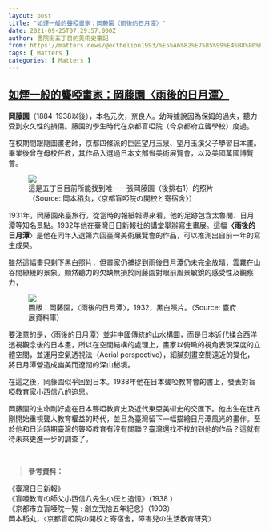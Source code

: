 ```yaml
---
layout: post
title: "如煙一般的聾啞畫家：岡藤園〈雨後的日月潭〉"
date: 2021-09-25T07:29:57.000Z
author: 書院街五丁目的美術史筆記
from: https://matters.news/@ecthelion1993/%E5%A6%82%E7%85%99%E4%B8%80%E8%88%AC%E7%9A%84%E8%81%BE%E5%95%9E%E7%95%AB%E5%AE%B6-%E5%B2%A1%E8%97%A4%E5%9C%92-%E9%9B%A8%E5%BE%8C%E7%9A%84%E6%97%A5%E6%9C%88%E6%BD%AD-bafyreigy3ycmovnjuzvykj27gf4inau6f5djfq7pwya5yertismvtuw6vy
tags: [ Matters ]
categories: [ Matters ]
---
```

<!--1632554997000-->
[如煙一般的聾啞畫家：岡藤園〈雨後的日月潭〉](https://matters.news/@ecthelion1993/%E5%A6%82%E7%85%99%E4%B8%80%E8%88%AC%E7%9A%84%E8%81%BE%E5%95%9E%E7%95%AB%E5%AE%B6-%E5%B2%A1%E8%97%A4%E5%9C%92-%E9%9B%A8%E5%BE%8C%E7%9A%84%E6%97%A5%E6%9C%88%E6%BD%AD-bafyreigy3ycmovnjuzvykj27gf4inau6f5djfq7pwya5yertismvtuw6vy)
------

<div>
<p><strong>岡藤園</strong>（1884-1938以後），本名元次，奈良人。幼時據說因為保姆的過失，聽力受到永久性的損傷。藤園的學生時代在京都盲啞院（今京都府立聾學校）度過。</p><p>在校期間跟隨圖畫老師，京都四條派的巨匠望月玉泉、望月玉溪父子學習日本畫。畢業後曾在母校任教，其作品入選過日本文部省美術展覽會，以及美國萬國博覽會。</p><figure class="image"><img src="https://assets.matters.news/embed/6d108f18-a72f-49e8-9037-14ebf3354485.jpeg" data-asset-id="6d108f18-a72f-49e8-9037-14ebf3354485" referrerpolicy="no-referrer"><figcaption><span>這是五丁目目前所能找到唯一一張岡藤園（後排右1）的照片（Source: 岡本稻丸，〈京都盲啞院の開校と寄宿舍〉）</span></figcaption></figure><p>1931年，岡藤園來臺旅行，從當時的報紙報導來看，他的足跡包含太魯閣、日月潭等知名景點。1932年他在臺灣日日新報社的講堂舉辦寫生畫展。這幅<strong>〈雨後的日月潭</strong>〉是他在同年入選第六回臺灣美術展覽會的作品，可以推測出自前一年的寫生成果。</p><p>雖然這幅畫只剩下黑白照片，但畫家仍捕捉到雨後日月潭仍未完全放晴，雲霧在山谷間繚繞的景象。顯然聽力的欠缺無損於岡藤園對眼前風景敏銳的感受性及觀察力，</p><figure class="image"><img src="https://assets.matters.news/embed/6844a790-ccce-4c8e-bca0-382052730e73.png" data-asset-id="6844a790-ccce-4c8e-bca0-382052730e73" referrerpolicy="no-referrer"><figcaption><span>圖版：岡藤園，〈雨後的日月潭〉，1932，黑白照片。（Source: 臺府展資料庫）</span></figcaption></figure><p>要注意的是，〈雨後的日月潭〉並非中國傳統的山水構圖，而是日本近代揉合西洋透視觀念後的日本畫，所以在空間結構的處理上，畫家以俯瞰的視角表現深度的立體空間，並運用空氣透視法（Aerial perspective），細膩刻畫空間遠近的變化，將日月潭營造成幽美而遼闊的深山秘境。</p><p>在這之後，岡藤園似乎回到日本。1938年他在日本聾啞教育會的書上，發表對盲啞教育家小西信八的追思。</p><p>岡藤園的生命剛好處在日本聾啞教育史及近代東亞美術史的交匯下。他出生在世界剛開始重視聾人教育權益的時代，並且為臺灣留下一幅描繪日月潭風光的畫作。至於他和日治時期臺灣的聾啞教育有沒有關聯？臺灣還找不找的到他的作品？這就有待未來更進一步的調查了。</p><p><br></p><blockquote><strong>參考資料：</strong></blockquote><p>《臺灣日日新報》<br class="smart">《盲唖教育の師父小西信八先生小伝と追憶》（1938 ）<br class="smart">《京都市立盲唖院一覧 : 創立弐拾五年紀念》（1903）<br class="smart">岡本稻丸，〈京都盲啞院の開校と寄宿舍，障害兒の生活教育研究〉<br class="smart"></p>
</div>
